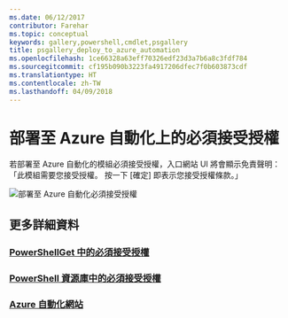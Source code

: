 ```yaml
---
ms.date: 06/12/2017
contributor: Farehar
ms.topic: conceptual
keywords: gallery,powershell,cmdlet,psgallery
title: psgallery_deploy_to_azure_automation
ms.openlocfilehash: 1ce66328a63eff70326edf23d3a7b6a8c3fdf784
ms.sourcegitcommit: cf195b090b3223fa4917206dfec7f0b603873cdf
ms.translationtype: HT
ms.contentlocale: zh-TW
ms.lasthandoff: 04/09/2018
---
```

<a name="require-license-acceptance-on-deploy-to-azure-automation"></a>部署至 Azure 自動化上的必須接受授權
===========================

若部署至 Azure 自動化的模組必須接受授權，入口網站 UI 將會顯示免責聲明：「此模組需要您接受授權。 按一下 [確定] 即表示您接受授權條款。」


![部署至 Azure 自動化必須接受授權](Images/DeployToAzureAutomationRequireLicenseAcceptanceDisclaimer.png)


## <a name="more-details"></a>更多詳細資料
### <a name="require-license-acceptance-in-powershellgetpsgetmodulerequirelicenseacceptancemd"></a>[PowerShellGet 中的必須接受授權](../psget/module/RequireLicenseAcceptance.md)
### <a name="require-license-acceptance-in-powershell-gallerypsgalleryrequireslicenseacceptancemd"></a>[PowerShell 資源庫中的必須接受授權](psgallery_requires_license_acceptance.md)
### <a name="azure-automation-websitehttpazuremicrosoftcomservicesautomation"></a>[Azure 自動化網站](http://azure.microsoft.com/services/automation/)